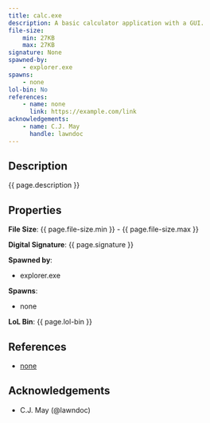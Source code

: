 ```yaml
---
title: calc.exe
description: A basic calculator application with a GUI.
file-size:
    min: 27KB
    max: 27KB
signature: None
spawned-by:
    - explorer.exe
spawns:
    - none
lol-bin: No
references:
    - name: none
      link: https://example.com/link
acknowledgements:
    - name: C.J. May
      handle: lawndoc
---
```


## Description

{{ page.description }}

## Properties

**File Size**: {{ page.file-size.min }} - {{ page.file-size.max }}

**Digital Signature**: {{ page.signature }}

**Spawned by**:

- explorer.exe

**Spawns**:

- none


**LoL Bin**: {{ page.lol-bin }}

## References

- [none](.)


## Acknowledgements

- C.J. May (@lawndoc)